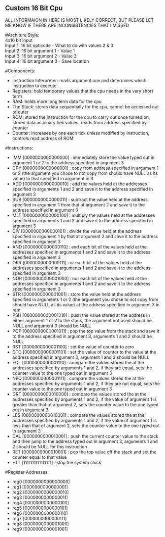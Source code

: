 ## Custom 16 Bit Cpu   
ALL INFORMAION IN HERE IS MOST LIKELY CORRECT, BUT PLEASE LET ME KNOW IF THERE ARE INCONSISTENCIES THAT I MISSED   
   
#Architure Style:   
4x16 bit input   
Input 1: 16 bit opticode - What to do with values 2 & 3   
Input 2:  16 bit argument 1 - Value 1   
Input 3:  16 bit argument 2 - Value 2   
Input 4:  16 bit argument 3 - Save location  

#Components:

- Instruction Interpreter: reads argument one and determines which instruction to execute
- Registers: hold temporary values that the cpu needs in the very short term
- RAM: holds more long term data for the cpu
- The Stack: stores data sequentially for the cpu, cannot be accessed out of outer
- ROM: stored the instruction for the cpu to carry out once turned on, stored data as binary hex values, reads from address specified by counter
- Counter: increases by one each tick unless modified by instruction, controls read address of ROM

#Instructions:  
  
- IMM [0000000000000000] : immediately store the value typed out in argument 1 or 2 to the address specified in argument 3    
- CPY [0000000000000001] : copy from address specified in argument 1 or 2 (the argument you chose to not copy from should have NULL as its value) to that specified in argument in 3  
- ADD [0000000000000010] : add the values held at the addresses specified in arguments 1 and 2 and save it to the address specified in argument 3   
- SUB [0000000000000011] : subtract the value held at the address specified in argument 1 from that at argument 2 and save it to the address specified in argument 3   
- MLT [0000000000000100] : multiply the values held at the addresses specified in arguments 1 and 2 and save it to the address specified in argument 3   
- DIV [0000000000000101] : divide the value held at the address specified in argument 1 by that at argument 2 and save it to the address specified in argument 3  
- AND [0000000000000110] : and each bit of the values held at the addresses specified in arguments 1 and 2 and save it to the address specified in argument 3   
- ORR [0000000000000111] : or each bit of the values held at the addresses specified in arguments 1 and 2 and save it to the address specified in argument 3   
- NOR [0000000000001000] : nor each bit of the values held at the addresses specified in arguments 1 and 2 and save it to the address specified in argument 3   
- STR [0000000000001001] : store the value held at the address specified in arguments 1 or 2 (the argument you chose to not copy from should have NULL as its value) at the address specified in argument 3 in ram
- PSH [0000000000001010] : push the value stored at the address in either argument 1 or 2 to the stack, the argument not used should be NULL and argument 3 should be NULL   
- POP [0000000000001011] : pop the top value from the stack and save it to the address specified in argument 3, arguments 1 and 2 should be NULL   
- RST [0000000000001100] : set the value of counter to zero    
- GTO [0000000000001101] : set the value of counter to the value at the address specified in argument 3, argument 1 and 2 should be NULL   
- EQL [0000000000001110] : compare the values stored the at the addresses specified by arguments 1 and 2, if they are equal, sets the counter value to the one typed out in argument 3   
- NEQ [0000000000001111] : compare the values stored the at the addresses specified by arguments 1 and 2, if they are not equal, sets the counter value to the one typed out in argument 3    
- GRT [0000000000010000] : compare the values stored the at the addresses specified by arguments 1 and 2, if the value of argument 1 is greater than that of argument 2, sets the counter value to the one typed out in argument 3    
- LES [0000000000010001] : compare the values stored the at the addresses specified by arguments 1 and 2, if the value of argument 1 is less than that of argument 2, sets the counter value to the one typed out in argument 3    
- CAL [0000000000010001] : push the current counter value to the stack and then jump to the address typed out in argument 3, arguments 1 and 2 should be NULL for this instruction     
- RET [0000000000010001] : pop the top value off the stack and set the counter equal to that value    
- HLT [1111111111111111] : stop the system clock      

#Register Addresses:   

- reg0 [0000000000000000]     
- reg1 [0000000000000001]       
- reg2 [0000000000000010]    
- reg3 [0000000000000011]       
- reg4 [0000000000000100]    
- reg5 [0000000000000101]    
- reg6 [0000000000000110]    
- reg7 [0000000000000111]    
- reg8 [0000000000001000]      
- reg9 [0000000000001001]       
